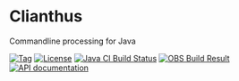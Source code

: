 # Clianthus
Commandline processing for Java

[![Tag](https://shields.io/github/v/tag/urbic/clianthus)](tags)
[![License](https://img.shields.io/badge/license-zlib%2Fpng-blue.svg)](https://opensource.org/licenses/Zlib)
[![Java CI Build Status](https://github.com/urbic/clianthus/actions/workflows/ci.yml/badge.svg)](https://github.com/urbic/clianthus/actions/workflows/ci.yml)
[![OBS Build Result](https://build.opensuse.org/projects/home:urbic:coneforest/packages/clianthus/badge.svg?type=percent)](https://build.opensuse.org/package/show/home:urbic:coneforest/clianthus)
[![API documentation](https://img.shields.io/badge/apidocs-online-green)](https://urbic.github.io/clianthus/apidocs/)
